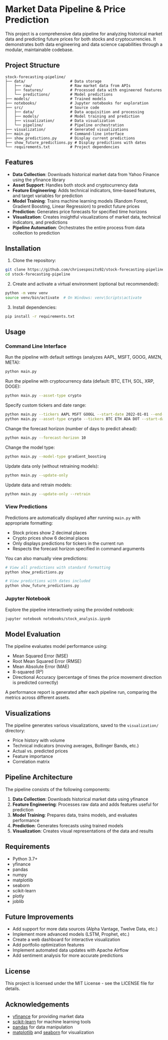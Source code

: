 # Market Data Pipeline & Price Prediction

This project is a comprehensive data pipeline for analyzing historical market data and predicting future prices for both stocks and cryptocurrencies. It demonstrates both data engineering and data science capabilities through a modular, maintainable codebase.

## Project Structure

```
stock-forecasting-pipeline/
├── data/                    # Data storage
│   ├── raw/                 # Raw market data from APIs
│   ├── features/            # Processed data with engineered features
│   └── predictions/         # Model predictions
├── models/                  # Trained models
├── notebooks/               # Jupyter notebooks for exploration
├── src/                     # Source code
│   ├── data/                # Data acquisition and processing
│   ├── models/              # Model training and prediction
│   ├── visualization/       # Data visualization
│   └── pipeline/            # Pipeline orchestration
├── visualization/           # Generated visualizations
├── main.py                  # Command-line interface
├── show_predictions.py      # Display current predictions
├── show_future_predictions.py # Display predictions with dates
└── requirements.txt         # Project dependencies
```

## Features

- **Data Collection**: Downloads historical market data from Yahoo Finance using the yfinance library
- **Asset Support**: Handles both stock and cryptocurrency data
- **Feature Engineering**: Adds technical indicators, time-based features, and target variables for prediction
- **Model Training**: Trains machine learning models (Random Forest, Gradient Boosting, Linear Regression) to predict future prices
- **Prediction**: Generates price forecasts for specified time horizons
- **Visualization**: Creates insightful visualizations of market data, technical indicators, and predictions
- **Pipeline Automation**: Orchestrates the entire process from data collection to prediction

## Installation

1. Clone the repository:

```bash
git clone https://github.com/chrisesposito92/stock-forecasting-pipeline.git
cd stock-forecasting-pipeline
```

2. Create and activate a virtual environment (optional but recommended):

```bash
python -m venv venv
source venv/bin/activate  # On Windows: venv\Scripts\activate
```

3. Install dependencies:

```bash
pip install -r requirements.txt
```

## Usage

### Command Line Interface

Run the pipeline with default settings (analyzes AAPL, MSFT, GOOG, AMZN, META):

```bash
python main.py
```

Run the pipeline with cryptocurrency data (default: BTC, ETH, SOL, XRP, DOGE):

```bash
python main.py --asset-type crypto
```

Specify custom tickers and date range:

```bash
python main.py --tickers AAPL MSFT GOOGL --start-date 2022-01-01 --end-date 2023-12-31
python main.py --asset-type crypto --tickers BTC ETH ADA DOT --start-date 2022-01-01
```

Change the forecast horizon (number of days to predict ahead):

```bash
python main.py --forecast-horizon 10
```

Change the model type:

```bash
python main.py --model-type gradient_boosting
```

Update data only (without retraining models):

```bash
python main.py --update-only
```

Update data and retrain models:

```bash
python main.py --update-only --retrain
```

### View Predictions

Predictions are automatically displayed after running `main.py` with appropriate formatting:
- Stock prices show 2 decimal places
- Crypto prices show 6 decimal places 
- Only displays predictions for tickers in the current run
- Respects the forecast horizon specified in command arguments

You can also manually view predictions:

```bash
# View all predictions with standard formatting
python show_predictions.py

# View predictions with dates included
python show_future_predictions.py
```

### Jupyter Notebook

Explore the pipeline interactively using the provided notebook:

```bash
jupyter notebook notebooks/stock_analysis.ipynb
```

## Model Evaluation

The pipeline evaluates model performance using:

- Mean Squared Error (MSE)
- Root Mean Squared Error (RMSE)
- Mean Absolute Error (MAE)
- R-squared (R²)
- Directional Accuracy (percentage of times the price movement direction is predicted correctly)

A performance report is generated after each pipeline run, comparing the metrics across different assets.

## Visualizations

The pipeline generates various visualizations, saved to the `visualization/` directory:

- Price history with volume
- Technical indicators (moving averages, Bollinger Bands, etc.)
- Actual vs. predicted prices
- Feature importance
- Correlation matrix

## Pipeline Architecture

The pipeline consists of the following components:

1. **Data Collection**: Downloads historical market data using yfinance
2. **Feature Engineering**: Processes raw data and adds features useful for prediction
3. **Model Training**: Prepares data, trains models, and evaluates performance
4. **Prediction**: Generates forecasts using trained models
5. **Visualization**: Creates visual representations of the data and results

## Requirements

- Python 3.7+
- yfinance
- pandas
- numpy
- matplotlib
- seaborn
- scikit-learn
- plotly
- joblib

## Future Improvements

- Add support for more data sources (Alpha Vantage, Twelve Data, etc.)
- Implement more advanced models (LSTM, Prophet, etc.)
- Create a web dashboard for interactive visualization
- Add portfolio optimization features
- Implement automated data updates with Apache Airflow
- Add sentiment analysis for more accurate predictions

## License

This project is licensed under the MIT License - see the LICENSE file for details.

## Acknowledgements

- [yfinance](https://github.com/ranaroussi/yfinance) for providing market data
- [scikit-learn](https://scikit-learn.org/) for machine learning tools
- [pandas](https://pandas.pydata.org/) for data manipulation
- [matplotlib](https://matplotlib.org/) and [seaborn](https://seaborn.pydata.org/) for visualization

